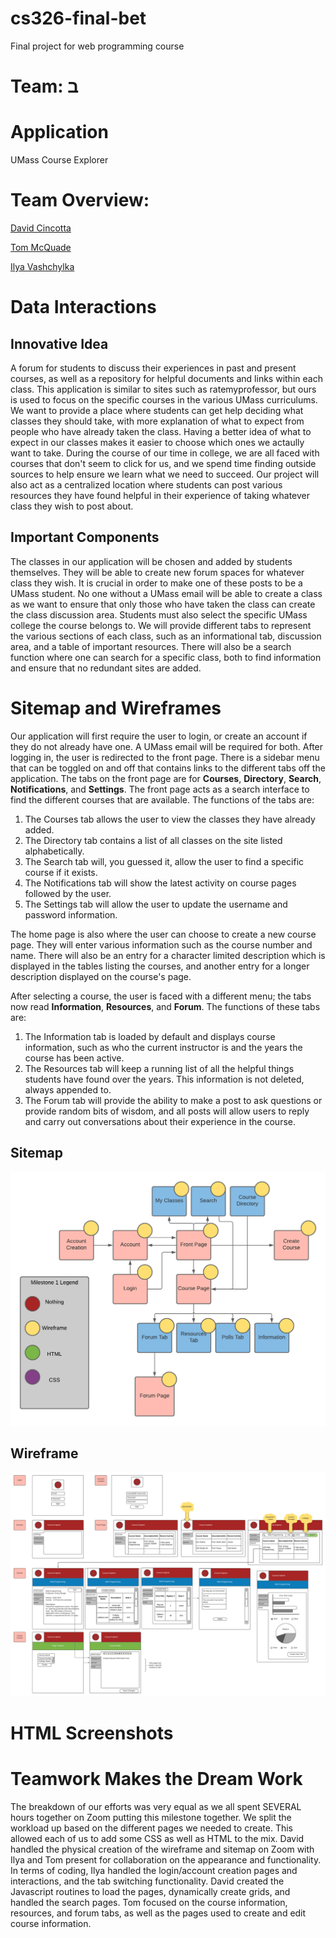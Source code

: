 # cs326-final-bet
Final project for web programming course

# Team: &#1489;

# Application
UMass Course Explorer

# Team Overview:

[David Cincotta](https://github.com/DavidCincotta)

[Tom McQuade](https://github.com/tommcquade)

[Ilya Vashchylka](https://github.com/ilyavash)

# Data Interactions

## Innovative Idea

A forum for students to discuss their experiences in past and present courses, as well as a repository for helpful documents and links within each class.  This application is similar to sites such as ratemyprofessor, but ours is used to focus on the specific courses in the various UMass curriculums.  We want to provide a place where students can get help deciding what classes they should take, with more explanation of what to expect from people who have already taken the class.  Having a better idea of what to expect in our classes makes it easier to choose which ones we actaully want to take.  During the course of our time in college, we are all faced with courses that don't seem to click for us, and we spend time finding outside sources to help ensure we learn what we need to succeed.  Our project will also act as a centralized location where students can post various resources they have found helpful in their experience of taking whatever class they wish to post about.

## Important Components

The classes in our application will be chosen and added by students themselves.  They will be able to create new forum spaces for whatever class they wish.  It is crucial in order to make one of these posts to be a UMass student.  No one without a UMass email will be able to create a class as we want to ensure that only those who have taken the class can create the class discussion area.  Students must also select the specific UMass college the course belongs to.  We will provide different tabs to represent the various sections of each class, such as an informational tab, discussion area, and a table of important resources.  There will also be a search function where one can search for a specific class, both to find information and ensure that no redundant sites are added.  

# Sitemap and Wireframes
Our application will first require the user to login, or create an account if they do not already have one.  A UMass email will be required for both.  After logging in, the user 
is redirected to the front page.  There is a sidebar menu that can be toggled on and off that contains links to the different tabs off the application.  The tabs on the front page are for **Courses**, **Directory**, **Search**, **Notifications**, and **Settings**.  The front page acts as a search interface to find the different courses that are available.  The functions of the tabs are:
1. The Courses tab allows the user to view the classes they have already added.  
2. The Directory tab contains a list of all classes on the site listed alphabetically.
3. The Search tab will, you guessed it, allow the user to find a specific course if it exists.
4. The Notifications tab will show the latest activity on course pages followed by the user.
5. The Settings tab will allow the user to update the username and password information. 

The home page is also where the user can choose to create a new course page.  They will enter various information such as the course number and name.  There will also be an entry for a character limited description which is displayed in the tables listing the courses, and another entry for a longer description displayed on the course's page.  

After selecting a course, the user is faced with a different menu; the tabs now read **Information**, **Resources**, and **Forum**.  The functions of these tabs are:
1. The Information tab is loaded by default and displays course information, such as who the current instructor is and the years the course has been active.
2. The Resources tab will keep a running list of all the helpful things students have found over the years.  This information is not deleted, always appended to.
3. The Forum tab will provide the ability to make a post to ask questions or provide random bits of wisdom, and all posts will allow users to reply and carry out conversations about their experience in the course.  

## Sitemap
![Alt text](https://github.com/DavidCincotta/cs326-final-bet/blob/main/docs/sitemap.png?raw=true "sitemap")

## Wireframe
![Alt text](https://github.com/DavidCincotta/cs326-final-bet/blob/main/docs/wireframe.png?raw=true "wireframe")

# HTML Screenshots

# Teamwork Makes the Dream Work
The breakdown of our efforts was very equal as we all spent SEVERAL hours together on Zoom putting this milestone together.  We split the workload up based on the different pages we needed to create.  This allowed each of us to add some CSS as well as HTML to the mix.  David handled the physical creation of the wireframe and sitemap on Zoom with Ilya and Tom present for collaboration on the appearance and functionality.  In terms of coding, Ilya handled the login/account creation pages and interactions, and the tab switching functionality. David created the Javascript routines to load the pages, dynamically create grids, and handled the search pages.  Tom focused on the course information, resources, and forum tabs, as well as the pages used to create and edit course information.  